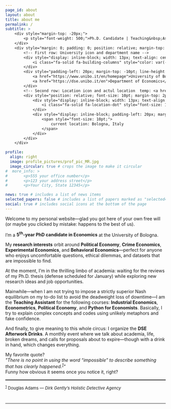 ```yaml
---
page_id: about
layout: about
title: about me
permalink: /
subtitle: >
    <div style="margin-top: -20px;">
        <p style="font-weight: 500;">Ph.D. Candidate | Teaching&nbsp;Assistant</p>
    </div>
    <div style="margin: 0; padding: 0; position: relative; margin-top: 14pt;">
        <!-- First row: University icon and department name -->
        <div style="display: inline-block; width: 13px; text-align: center; position: absolute; top: 0; margin-top: -1.5pt; line-height: 14pt;">
            <i class="fa-solid fa-building-columns" style="color: var(--global-theme-color); font-size: 10pt;"></i>
        </div>
        <div style="padding-left: 20px; margin-top: -10pt; line-height: 14pt; color: var(--global-theme-color); font-size: 10pt; white-space: nowrap;">
            <a href="https://www.unibo.it/en/homepage">University of Bologna,</a>
            <a href="https://dse.unibo.it/en">Department of Economics</a>
        </div>
        <!-- Second row: Location icon and actul location  temp: <a href="https://goo.gl/maps/1icot9p1g97AWCD37">Piazza Scaravilli 2, 40126, Bologna, Italy</a>-->
        <div style="position: relative; font-size: 10pt; margin-top: 2pt; margin-bottom: 15px; line-height: 14pt;">
            <div style="display: inline-block; width: 13px; text-align: center; position: absolute; top: 0; line-height: 14pt;">
                <i class="fa-solid fa-location-dot" style="font-size: 10pt;"></i>
            </div>
            <div style="display: inline-block; padding-left: 20px; margin-top: -12pt; line-height: 14pt;">
                <span style="font-size: 10pt;">
                    current location: Bologna, Italy
                </span>
            </div>
        </div>
    </div>

profile:
  align: right
  image: profile_pictures/prof_pic_MR.jpg
  image_circular: true # crops the image to make it circular
#  more_info: >
#       <p>555 your office number</p>
#       <p>123 your address street</p>
#       <p>Your City, State 12345</p>

news: true # includes a list of news items
selected_papers: false # includes a list of papers marked as "selected={true}"
social: true # includes social icons at the bottom of the page
---
```


Welcome to my personal website—glad you got here of your own free will (or maybe you clicked by mistake: happens to the best of us).

I’m a <b style="color: $white-color;">5<sup>th</sup>-year PhD candidate in Economics</b> at the University of Bologna.

My <b style="color: $white-color;">research interests</b> orbit around <b style="color: $white-color;">Political Economy</b>, <b style="color: $white-color;">Crime Economics</b>, <b style="color: $white-color;">Experimental Economics</b>, and <b style="color: $white-color;">Behavioral Economics</b>—perfect for anyone who enjoys uncomfortable questions, ethical dilemmas, and datasets that are impossible to find.

At the moment, I’m in the thrilling limbo of academia: waiting for the reviews of my Ph.D. thesis (defense scheduled for January) while exploring new research ideas and job opportunities.

Mainwhile—when I am not trying to impose a strictly superior Nash equilibrium on my to-do list to avoid the deadweight loss of downtime—I am the <b style="color: $white-color;">Teaching Assistant</b> for the following courses: <b style="color: $white-color;">Industrial Economics</b>, <b style="color: $white-color;">Econometrics</b>, <b style="color: $white-color;">Political Economy</b>, and <b style="color: $white-color;">Python for Economists</b>. Basically, I try to explain complex concepts and codes using unlikely metaphors and fake confidence.

And finally, to give meaning to this whole circus: I organize the <b style="color: $white-color;">DSE Afterwork Drinks</b>. A monthly event where we talk about academia, life, broken dreams, and calls for proposals about to expire—though with a drink in hand, which changes everything.

My favorite quote?<br>
<i>"There is no point in using the word “impossible” to describe something that has clearly happened.<sup><a href="#fn1" id="foot1">1</a></sup>"</i><br>
Funny how obvious it seems once you notice it, right?

<div style="margin-top:1rem;"></div>
<hr style="border:0; border-top:0.5px solid !important;">
<p id="fn1" style="font-size:small;">
  <sup><a href="#foot1">1</a></sup> Douglas Adams — <i>Dirk Gently’s Holistic Detective Agency</i>
</p>
<div style="margin-top:2.5rem;"></div>
<hr style="border:0; border-top:1px solid var(--global-theme-color) !important;">

